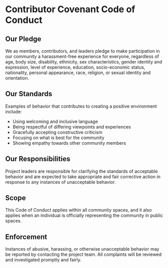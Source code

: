 # Contributor Covenant Code of Conduct

## Our Pledge
We as members, contributors, and leaders pledge to make participation in our community a harassment-free experience for everyone, regardless of age, body size, disability, ethnicity, sex characteristics, gender identity and expression, level of experience, education, socio-economic status, nationality, personal appearance, race, religion, or sexual identity and orientation.

## Our Standards
Examples of behavior that contributes to creating a positive environment include:
- Using welcoming and inclusive language
- Being respectful of differing viewpoints and experiences
- Gracefully accepting constructive criticism
- Focusing on what is best for the community
- Showing empathy towards other community members

## Our Responsibilities
Project leaders are responsible for clarifying the standards of acceptable behavior and are expected to take appropriate and fair corrective action in response to any instances of unacceptable behavior.

## Scope
This Code of Conduct applies within all community spaces, and it also applies when an individual is officially representing the community in public spaces.

## Enforcement
Instances of abusive, harassing, or otherwise unacceptable behavior may be reported by contacting the project team. All complaints will be reviewed and investigated promptly and fairly.